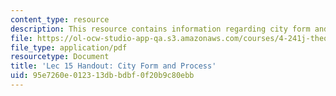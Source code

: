 ```yaml
---
content_type: resource
description: This resource contains information regarding city form and process.
file: https://ol-ocw-studio-app-qa.s3.amazonaws.com/courses/4-241j-theory-of-city-form-spring-2013/95e7260e012313dbbdbf0f20b9c80ebb_MIT4_241JS13_handout15.pdf
file_type: application/pdf
resourcetype: Document
title: 'Lec 15 Handout: City Form and Process'
uid: 95e7260e-0123-13db-bdbf-0f20b9c80ebb
---
```


